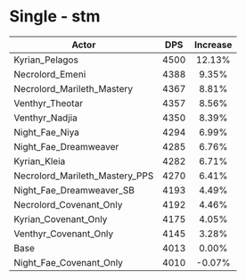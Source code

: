 # Single - stm
| Actor | DPS | Increase |
|---|:---:|:---:|
|Kyrian_Pelagos|4500|12.13%|
|Necrolord_Emeni|4388|9.35%|
|Necrolord_Marileth_Mastery|4367|8.81%|
|Venthyr_Theotar|4357|8.56%|
|Venthyr_Nadjia|4350|8.39%|
|Night_Fae_Niya|4294|6.99%|
|Night_Fae_Dreamweaver|4285|6.76%|
|Kyrian_Kleia|4282|6.71%|
|Necrolord_Marileth_Mastery_PPS|4270|6.41%|
|Night_Fae_Dreamweaver_SB|4193|4.49%|
|Necrolord_Covenant_Only|4192|4.46%|
|Kyrian_Covenant_Only|4175|4.05%|
|Venthyr_Covenant_Only|4145|3.28%|
|Base|4013|0.00%|
|Night_Fae_Covenant_Only|4010|-0.07%|
